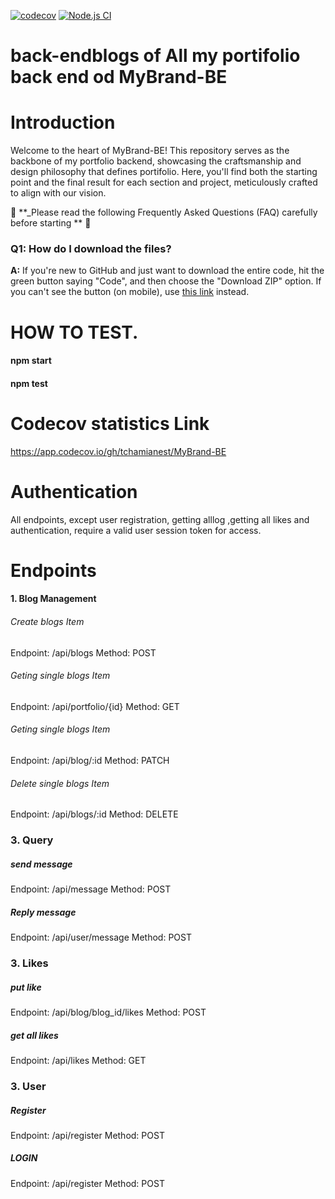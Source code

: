 [![codecov](https://codecov.io/github/tchamianest/MyBrand-BE/graph/badge.svg?token=ZQK3VYHML4)](https://codecov.io/github/tchamianest/MyBrand-BE)
[![Node.js CI](https://github.com/tchamianest/MyBrand-BE/actions/workflows/testing.yml/badge.svg)](https://github.com/tchamianest/MyBrand-BE/actions/workflows/testing.yml)

# back-endblogs of All my portifolio back end od MyBrand-BE

# Introduction

Welcome to the heart of MyBrand-BE! This repository serves as the backbone of my portfolio backend, showcasing the craftsmanship and design philosophy that defines portifolio. Here, you'll find both the starting point and the final result for each section and project, meticulously crafted to align with our vision.

🚨 **\_Please read the following Frequently Asked Questions (FAQ) carefully before starting ** 🚨

### Q1: How do I download the files?

**A:** If you're new to GitHub and just want to download the entire code, hit the green button saying "Code", and then choose the "Download ZIP" option. If you can't see the button (on mobile), use [this link](https://github.com/tchamianest/MyBrand-BE.git) instead.

# HOW TO TEST.

 <h4>npm start</h4> 
 <h4>npm test</h4>

# Codecov statistics Link

<https://app.codecov.io/gh/tchamianest/MyBrand-BE>

# Authentication

All endpoints, except user registration, getting alllog ,getting all likes and authentication, require a valid user session token for access.

# Endpoints

#### 1. Blog Management

###### Create blogs Item

Endpoint: /api/blogs
Method: POST

###### Geting single blogs Item

Endpoint: /api/portfolio/{id}
Method: GET

###### Geting single blogs Item

Endpoint: /api/blog/:id
Method: PATCH

###### Delete single blogs Item

Endpoint: /api/blogs/:id
Method: DELETE

### 3. Query

##### send message

Endpoint: /api/message
Method: POST

##### Reply message

Endpoint: /api/user/message
Method: POST

### 3. Likes

##### put like

Endpoint: /api/blog/blog_id/likes
Method: POST

##### get all likes

Endpoint: /api/likes
Method: GET

### 3. User

##### Register

Endpoint: /api/register
Method: POST

##### LOGIN

Endpoint: /api/register
Method: POST
